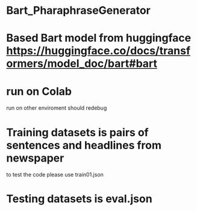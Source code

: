 # Bart_PharaphraseGenerator
# Based Bart model from huggingface https://huggingface.co/docs/transformers/model_doc/bart#bart

# run on Colab
  run on other enviroment should redebug 

# Training datasets is pairs of sentences and headlines from newspaper
  to test the code please use train01.json
# Testing datasets is eval.json
